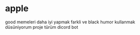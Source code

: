 # apple
good
memeleri daha iyi yapmak 
farkli ve black humor kullanmak düsüniyorum
proje türüm dicord bot

